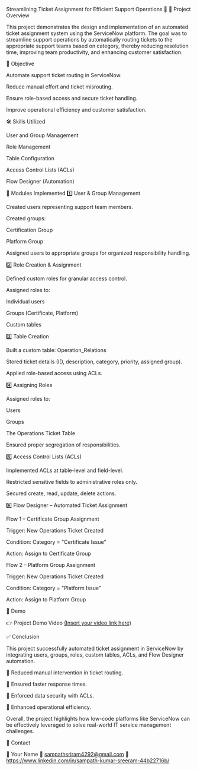 Streamlining Ticket Assignment for Efficient Support Operations 🚀
📌 Project Overview

This project demonstrates the design and implementation of an automated ticket assignment system using the ServiceNow platform. The goal was to streamline support operations by automatically routing tickets to the appropriate support teams based on category, thereby reducing resolution time, improving team productivity, and enhancing customer satisfaction.

🎯 Objective

Automate support ticket routing in ServiceNow.

Reduce manual effort and ticket misrouting.

Ensure role-based access and secure ticket handling.

Improve operational efficiency and customer satisfaction.

🛠 Skills Utilized

User and Group Management

Role Management

Table Configuration

Access Control Lists (ACLs)

Flow Designer (Automation)

📂 Modules Implemented
1️⃣ User & Group Management

Created users representing support team members.

Created groups:

Certification Group

Platform Group

Assigned users to appropriate groups for organized responsibility handling.

2️⃣ Role Creation & Assignment

Defined custom roles for granular access control.

Assigned roles to:

Individual users

Groups (Certificate, Platform)

Custom tables

3️⃣ Table Creation

Built a custom table: Operation_Relations

Stored ticket details (ID, description, category, priority, assigned group).

Applied role-based access using ACLs.

4️⃣ Assigning Roles

Assigned roles to:

Users

Groups

The Operations Ticket Table

Ensured proper segregation of responsibilities.

5️⃣ Access Control Lists (ACLs)

Implemented ACLs at table-level and field-level.

Restricted sensitive fields to administrative roles only.

Secured create, read, update, delete actions.

6️⃣ Flow Designer – Automated Ticket Assignment

Flow 1 – Certificate Group Assignment

Trigger: New Operations Ticket Created

Condition: Category = "Certificate Issue"

Action: Assign to Certificate Group

Flow 2 – Platform Group Assignment

Trigger: New Operations Ticket Created

Condition: Category = "Platform Issue"

Action: Assign to Platform Group

🎥 Demo

👉 Project Demo Video
 [(Insert your video link here)](https://drive.google.com/file/d/1Y2gqp9_MuB2NByahu-OrSOxjZaIwbZxc/view?usp=drive_link)

✅ Conclusion

This project successfully automated ticket assignment in ServiceNow by integrating users, groups, roles, custom tables, ACLs, and Flow Designer automation.

🔹 Reduced manual intervention in ticket routing.

🔹 Ensured faster response times.

🔹 Enforced data security with ACLs.

🔹 Enhanced operational efficiency.

Overall, the project highlights how low-code platforms like ServiceNow can be effectively leveraged to solve real-world IT service management challenges.

📧 Contact

👤 Your Name
📩 sampathsriram4292@gmail.com
💼 https://www.linkedin.com/in/sampath-kumar-sreeram-44b22716b/
